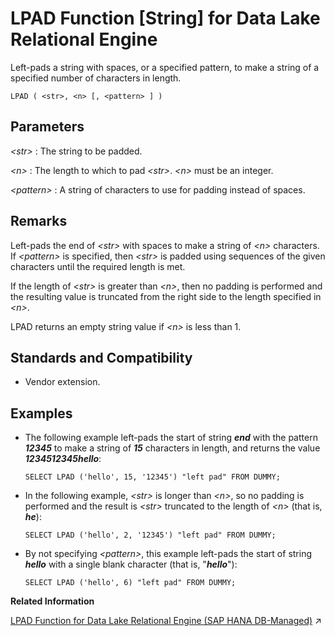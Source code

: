 <!-- loio7bf4b4293b56487bbabf9c2f3d01b364 -->

# LPAD Function \[String\] for Data Lake Relational Engine

Left-pads a string with spaces, or a specified pattern, to make a string of a specified number of characters in length.



```
LPAD ( <str>, <n> [, <pattern> ] )
```



<a name="loio7bf4b4293b56487bbabf9c2f3d01b364__LPAD_parm1"/>

## Parameters

 *<str\>*
 :   The string to be padded.

  *<n\>*
 :   The length to which to pad *<str\>*. *<n\>* must be an integer.

  *<pattern\>*
 :   A string of characters to use for padding instead of spaces.

 

<a name="loio7bf4b4293b56487bbabf9c2f3d01b364__LPAD_remarks1"/>

## Remarks

Left-pads the end of *<str\>* with spaces to make a string of *<n\>* characters. If *<pattern\>* is specified, then *<str\>* is padded using sequences of the given characters until the required length is met.

If the length of *<str\>* is greater than *<n\>*, then no padding is performed and the resulting value is truncated from the right side to the length specified in *<n\>*.

LPAD returns an empty string value if *<n\>* is less than 1.



<a name="loio7bf4b4293b56487bbabf9c2f3d01b364__LPAD_standards1"/>

## Standards and Compatibility

-   Vendor extension.




<a name="loio7bf4b4293b56487bbabf9c2f3d01b364__LPAD_examples1"/>

## Examples

-   The following example left-pads the start of string ***end*** with the pattern ***12345*** to make a string of ***15*** characters in length, and returns the value ***1234512345hello***:

    ```
    SELECT LPAD ('hello', 15, '12345') "left pad" FROM DUMMY;
    ```

-   In the following example, *<str\>* is longer than *<n\>*, so no padding is performed and the result is *<str\>* truncated to the length of *<n\>* \(that is, ***he***\):

    ```
    SELECT LPAD ('hello', 2, '12345') "left pad" FROM DUMMY;
    ```

-   By not specifying *<pattern\>*, this example left-pads the start of string ***hello*** with a single blank character \(that is, "***hello***"\):

    ```
    SELECT LPAD ('hello', 6) "left pad" FROM DUMMY;
    ```


**Related Information**  


[LPAD Function for Data Lake Relational Engine (SAP HANA DB-Managed)](https://help.sap.com/viewer/a898e08b84f21015969fa437e89860c8/2023_1_QRC/en-US/64302f89b4d04a0fae9e59e8530f27fe.html "Left-pads a string with spaces, or a specified pattern, to make a string of a specified number of characters in length.") :arrow_upper_right:

